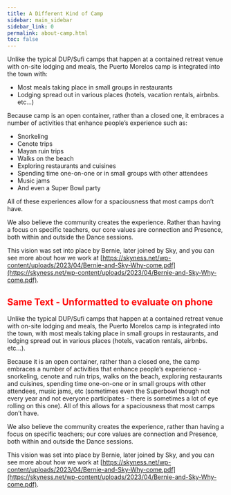 ```yaml
---
title: A Different Kind of Camp
sidebar: main_sidebar
sidebar_link: 0
permalink: about-camp.html
toc: false
---
```


Unlike the typical DUP/Sufi camps that happen at a contained retreat venue with on-site lodging and meals, the Puerto Morelos camp is integrated into the town with:

* Most meals taking place in small groups in restaurants
* Lodging spread out in various places (hotels, vacation rentals, airbnbs. etc...)

Because camp is an open container, rather than a closed one, it embraces a number of activities that enhance people’s experience such as:

* Snorkeling
* Cenote trips
* Mayan ruin trips
* Walks on the beach
* Exploring restaurants and cuisines
* Spending time one-on-one or in small groups with other attendees
* Music jams
* And even a Super Bowl party

All of these experiences allow for a spaciousness that most camps don’t have. 

We also believe the community creates the experience. Rather than having a focus on specific teachers, our core values are connection and Presence, both within and outside the Dance sessions.

This vision was set into place by Bernie, later joined by Sky, and you can see more about how we work at [https://skyness.net/wp-content/uploads/2023/04/Bernie-and-Sky-Why-come.pdf](https://skyness.net/wp-content/uploads/2023/04/Bernie-and-Sky-Why-come.pdf).

## <span style="color:red">Same Text - Unformatted to evaluate on phone</span>

Unlike the typical DUP/Sufi camps that happen at a contained retreat venue with on-site lodging and meals, the Puerto Morelos camp is integrated into the town, with most meals taking place in small groups in restaurants, and lodging spread out in various places (hotels, vacation rentals, airbnbs. etc...).

Because it is an open container, rather than a closed one, the camp embraces a number of activities that enhance people’s experience - snorkeling, cenote and ruin trips, walks on the beach, exploring restaurants and cuisines, spending time one-on-one or in small groups with other attendees, music jams, etc (sometimes even the Superbowl though not every year and not everyone participates - there is sometimes a lot of eye rolling on this one). All of this allows for a spaciousness that most camps don’t have. 

We also believe the community creates the experience, rather than having a focus on specific teachers; our core values are connection and Presence, both within and outside the Dance sessions.

This vision was set into place by Bernie, later joined by Sky, and you can see more about how we work at [https://skyness.net/wp-content/uploads/2023/04/Bernie-and-Sky-Why-come.pdf](https://skyness.net/wp-content/uploads/2023/04/Bernie-and-Sky-Why-come.pdf).